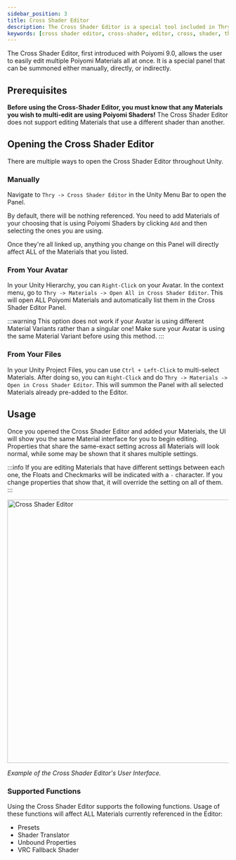 ```yaml
---
sidebar_position: 3
title: Cross Shader Editor
description: The Cross Shader Editor is a special tool included in Thry Editor that allows the user to easily edit multiple Poiyomi Materials, all at once.
keywords: [cross shader editor, cross-shader, editor, cross, shader, thry, editor, thryeditor, poiyomi, shader]
---
```


The Cross Shader Editor, first introduced with Poiyomi 9.0, allows the user to easily edit multiple Poiyomi Materials all at once. It is a special panel that can be summoned either manually, directly, or indirectly.

## Prerequisites

**Before using the Cross-Shader Editor, you must know that any Materials you wish to multi-edit are using Poiyomi Shaders!** The Cross Shader Editor does not support editing Materials that use a different shader than another.

## Opening the Cross Shader Editor

There are multiple ways to open the Cross Shader Editor throughout Unity.

### Manually

Navigate to `Thry -> Cross Shader Editor` in the Unity Menu Bar to open the Panel.

By default, there will be nothing referenced. You need to add Materials of your choosing that is using Poiyomi Shaders by clicking `Add` and then selecting the ones you are using.

Once they're all linked up, anything you change on this Panel will directly affect ALL of the Materials that you listed.

### From Your Avatar

In your Unity Hierarchy, you can `Right-Click` on your Avatar. In the context menu, go to `Thry -> Materials -> Open All in Cross Shader Editor`. This will open ALL Poiyomi Materials and automatically list them in the Cross Shader Editor Panel.

:::warning
This option does not work if your Avatar is using different Material Variants rather than a singular one! Make sure your Avatar is using the same Material Variant before using this method.
:::

### From Your Files

In your Unity Project Files, you can use `Ctrl + Left-Click` to multi-select Materials. After doing so, you can `Right-Click` and do `Thry -> Materials -> Open in Cross Shader Editor`. This will summon the Panel with all selected Materials already pre-added to the Editor.

## Usage

Once you opened the Cross Shader Editor and added your Materials, the UI will show you the same Material interface for you to begin editing. Properties that share the same-exact setting across all Materials will look normal, while some may be shown that it shares multiple settings.

:::info
If you are editing Materials that have different settings between each one, the Floats and Checkmarks will be indicated with a `-` character. If you change properties that show that, it will override the setting on all of them.
:::

<a target="_blank" href="/img/thryeditor/crossshadereditor2.png">
<img src="/img/thryeditor/crossshadereditor2.png" alt="Cross Shader Editor" width="600px"/>
</a>

*Example of the Cross Shader Editor's User Interface.*

### Supported Functions

Using the Cross Shader Editor supports the following functions. Usage of these functions will affect ALL Materials currently referenced in the Editor:
- Presets
- Shader Translator
- Unbound Properties
- VRC Fallback Shader